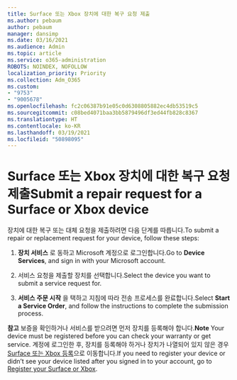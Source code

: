 ```yaml
---
title: Surface 또는 Xbox 장치에 대한 복구 요청 제출
ms.author: pebaum
author: pebaum
manager: dansimp
ms.date: 03/16/2021
ms.audience: Admin
ms.topic: article
ms.service: o365-administration
ROBOTS: NOINDEX, NOFOLLOW
localization_priority: Priority
ms.collection: Adm_O365
ms.custom:
- "9753"
- "9005678"
ms.openlocfilehash: fc2c06387b91e05c0d6308805882ec4db53519c5
ms.sourcegitcommit: c08bed4071baa3bb5879496df3ed44fb828c8367
ms.translationtype: HT
ms.contentlocale: ko-KR
ms.lasthandoff: 03/19/2021
ms.locfileid: "50898095"
---
```

# <a name="submit-a-repair-request-for-a-surface-or-xbox-device"></a><span data-ttu-id="e7d54-102">Surface 또는 Xbox 장치에 대한 복구 요청 제출</span><span class="sxs-lookup"><span data-stu-id="e7d54-102">Submit a repair request for a Surface or Xbox device</span></span>

<span data-ttu-id="e7d54-103">장치에 대한 복구 또는 대체 요청을 제출하려면 다음 단계를 따릅니다.</span><span class="sxs-lookup"><span data-stu-id="e7d54-103">To submit a repair or replacement request for your device, follow these steps:</span></span>

1. <span data-ttu-id="e7d54-104">**장치 서비스** 로 동하고 Microsoft 계정으로 로그인합니다.</span><span class="sxs-lookup"><span data-stu-id="e7d54-104">Go to **Device Services**, and sign in with your Microsoft account.</span></span>

2. <span data-ttu-id="e7d54-105">서비스 요청을 제출할 장치를 선택합니다.</span><span class="sxs-lookup"><span data-stu-id="e7d54-105">Select the device you want to submit a service request for.</span></span>

3. <span data-ttu-id="e7d54-106">**서비스 주문 시작** 을 택하고 지침에 따라 전송 프로세스를 완료합니다.</span><span class="sxs-lookup"><span data-stu-id="e7d54-106">Select **Start a Service Order**, and follow the instructions to complete the submission process.</span></span>

<span data-ttu-id="e7d54-107">**참고** 보증을 확인하거나 서비스를 받으려면 먼저 장치를 등록해야 합니다.</span><span class="sxs-lookup"><span data-stu-id="e7d54-107">**Note** Your device must be registered before you can check your warranty or get service.</span></span> <span data-ttu-id="e7d54-108">계정에 로그인한 후, 장치를 등록해야 하거나 장치가 나열되어 있지 않은 경우 [Surface 또는 Xbox 등록](https://support.microsoft.com/surface/register-your-surface-or-xbox-fd7d73f8-b0e6-c9fa-e83b-0b64652e2376)으로 이동합니다.</span><span class="sxs-lookup"><span data-stu-id="e7d54-108">If you need to register your device or didn’t see your device listed after you signed in to your account, go to [Register your Surface or Xbox](https://support.microsoft.com/surface/register-your-surface-or-xbox-fd7d73f8-b0e6-c9fa-e83b-0b64652e2376).</span></span>